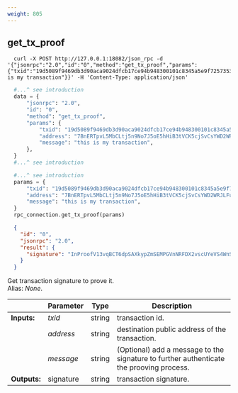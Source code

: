 ```yaml
---
weight: 805
---
```


## **get_tx_proof**

```shell
  curl -X POST http://127.0.0.1:18082/json_rpc -d '{"jsonrpc":"2.0","id":"0","method":"get_tx_proof","params":{"txid":"19d5089f9469db3d90aca9024dfcb17ce94b948300101c8345a5e9f7257353be","address":"7BnERTpvL5MbCLtj5n9No7J5oE5hHiB3tVCK5cjSvCsYWD2WRJLFuWeKTLiXo5QJqt2ZwUaLy2Vh1Ad51K7FNgqcHgjW85o","message":"this is my transaction"}}' -H 'Content-Type: application/json'
```
```python
  #...^ see introduction
  data = {
      "jsonrpc": "2.0",
      "id": "0",
      "method": "get_tx_proof",
      "params": {
          "txid": "19d5089f9469db3d90aca9024dfcb17ce94b948300101c8345a5e9f7257353be",
          "address": "7BnERTpvL5MbCLtj5n9No7J5oE5hHiB3tVCK5cjSvCsYWD2WRJLFuWeKTLiXo5QJqt2ZwUaLy2Vh1Ad51K7FNgqcHgjW85o",
          "message": "this is my transaction",
      },
  }
  #...^ see introduction
```
```py
  #...^ see introduction
  params = {
      "txid": "19d5089f9469db3d90aca9024dfcb17ce94b948300101c8345a5e9f7257353be",
      "address": "7BnERTpvL5MbCLtj5n9No7J5oE5hHiB3tVCK5cjSvCsYWD2WRJLFuWeKTLiXo5QJqt2ZwUaLy2Vh1Ad51K7FNgqcHgjW85o",
      "message": "this is my transaction",
  }
  rpc_connection.get_tx_proof(params)
```
```json
  {
    "id": "0",
    "jsonrpc": "2.0",
    "result": {
      "signature": "InProofV13vqBCT6dpSAXkypZmSEMPGVnNRFDX2vscUYeVS4WnSVnV5BwLs31T9q6Etfj9Wts6tAxSAS4gkMeSYzzLS7Gt4vvCSQRh9niGJMUDJsB5hTzb2XJiCkUzWkkcjLFBBRVD5QZ"
    }
  }
```
Get transaction signature to prove it.  
Alias: *None*.  

|             | Parameter | Type   | Description
| ---         | ---       | ---    | ---
|**Inputs:**  | *txid*    | string | transaction id.
|             | *address* | string | destination public address of the transaction.
|             | *message* | string | (Optional) add a message to the signature to further authenticate the prooving process.
|**Outputs:** | signature | string | transaction signature.